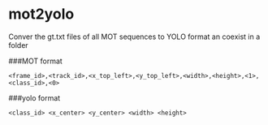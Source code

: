 # mot2yolo
Conver the gt.txt files of all MOT sequences to YOLO format an coexist in a folder

###MOT format
```
<frame_id>,<track_id>,<x_top_left>,<y_top_left>,<width>,<height>,<1>,<class_id>,<0>
```

###yolo format
```
<class_id> <x_center> <y_center> <width> <height>
```
